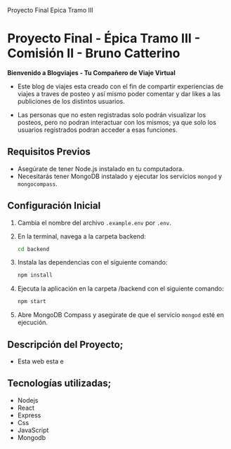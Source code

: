 Proyecto Final Epica Tramo III
# Proyecto Final - Épica Tramo III - Comisión II - Bruno Catterino

**Bienvenido a Blogviajes - Tu Compañero de Viaje Virtual**

- Este blog de viajes esta creado con el fin de compartir experiencias de viajes a traves de posteo y así mismo poder comentar y dar likes a las publiciones de los distintos usuarios.

- Las personas que no esten registradas solo podrán visualizar los posteos, pero no podran interactuar con los mismos;
ya que solo los usuarios registrados podran acceder a esas funciones.


## Requisitos Previos
- Asegúrate de tener Node.js instalado en tu computadora.
- Necesitarás tener MongoDB instalado y ejecutar los servicios `mongod` y `mongocompass`.

## Configuración Inicial

1. Cambia el nombre del archivo `.example.env` por `.env`.

2. En la terminal, navega a la carpeta backend:
    ```bash
    cd backend
    ```

3. Instala las dependencias con el siguiente comando:
    ```bash
    npm install
    ```

4. Ejecuta la aplicación en la carpeta /backend con el siguiente comando:
    ```bash
    npm start
    ```

5. Abre MongoDB Compass y asegúrate de que el servicio `mongod` esté en ejecución.

## Descripción del Proyecto;

 - Esta web esta e



## Tecnologías utilizadas;

- Nodejs
- React
- Express
- Css
- JavaScript
- Mongodb

